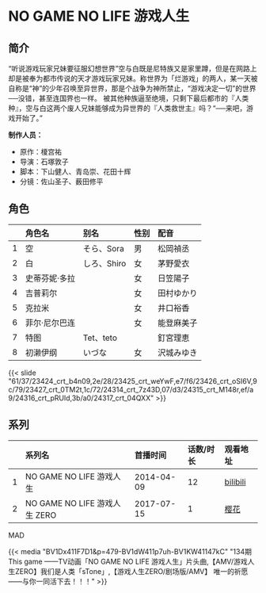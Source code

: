 # NO GAME NO LIFE 游戏人生


## 简介

“听说游戏玩家兄妹要征服幻想世界”空与白既是尼特族又是家里蹲，但是在网路上却是被奉为都市传说的天才游戏玩家兄妹。称世界为「烂游戏」的两人，某一天被自称是“神”的少年召唤至异世界，那是个战争为神所禁止，“游戏决定一切”的世界──没错，甚至连国界也一样。
被其他种族逼至绝境，只剩下最后都市的『人类种』，空与白这两个废人兄妹能够成为异世界的『人类救世主』吗？“──来吧，游戏开始了。”

**制作人员：**
- 原作：榎宫祐
- 导演：石塚敦子
- 脚本：下山健人、青岛崇、花田十辉
- 分镜：佐山圣子、薮田修平

## 角色

|     |   角色名   |   别名  | 性别 |  配音  |
|:--- |:------  |:----      |:---  |:--   |
| 1 | 空 | そら、Sora | 男 | 松岡禎丞 |
| 2 | 白 | しろ、Shiro | 女 | 茅野愛衣 |
| 3 | 史蒂芬妮·多拉 |  | 女 | 日笠陽子 |
| 4 | 吉普莉尔 |  | 女 | 田村ゆかり |
| 5 | 克拉米 |  | 女 | 井口裕香 |
| 6 | 菲尔·尼尔巴连 |  | 女 | 能登麻美子 |
| 7 | 特图 | Tet、teto |  | 釘宮理恵 |
| 8 | 初濑伊纲 | いづな | 女 | 沢城みゆき |

{{< slide "61/37/23424_crt_b4n09,2e/28/23425_crt_weYwF,e7/f6/23426_crt_oSI6V,9c/79/23427_crt_0TM2t,1c/72/24314_crt_7z43D,07/d3/24315_crt_M148r,ef/a9/24316_crt_pRUld,3b/a0/24317_crt_04QXX" >}}

## 系列

|     |   系列名   |   首播时间  | 话数/时长  | 观看地址 |
|:---  |:------    |:----      |:---       |:---  |
| 1 | NO GAME NO LIFE 游戏人生 | 2014-04-09 | 12 | [bilibili](https://www.bilibili.com/bangumi/play/ep4371)  |
| 2 | NO GAME NO LIFE 游戏人生 ZERO | 2017-07-15 | 1 | [樱花](https://www.yhdmp.live/vp/17289-2-0.html)  |


MAD

{{< media  "BV1Dx411F7D1&p=479-BV1dW411p7uh-BV1KW41147kC" 
"134期  This game ——TV动画「NO GAME NO LIFE 游戏人生」片头曲,【AMV/游戏人生ZERO】我们是人类「sTone」,【游戏人生ZERO/剧场版/AMV】 唯一的祈愿——与你一同活下去！！！" >}}

